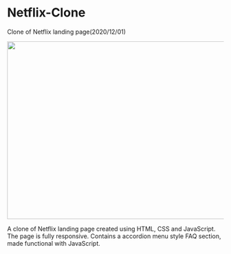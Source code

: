 # Netflix-Clone
Clone of Netflix landing page(2020/12/01)


<p align="center">
  <img width="550" height="413" src="https://user-images.githubusercontent.com/66121679/105895354-b7d98e00-6015-11eb-9d08-ea3b919893e0.png">
</p>

A clone of Netflix landing page created using HTML, CSS and JavaScript.
The page is fully responsive.
Contains a accordion menu style FAQ section, made functional with JavaScript.
